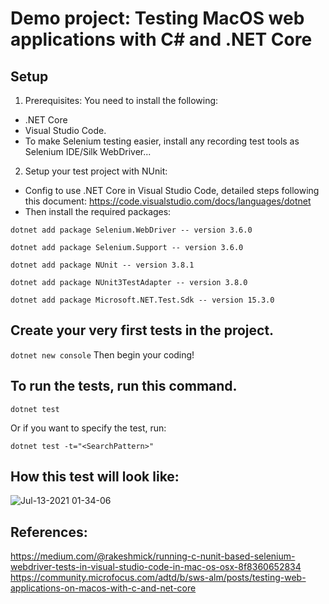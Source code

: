 # Demo project: Testing MacOS web applications with C# and .NET Core

## Setup
1. Prerequisites: You need to install the following:
- .NET Core
- Visual Studio Code.
- To make Selenium testing easier, install any recording test tools as Selenium IDE/Silk WebDriver...

2. Setup your test project with NUnit:
- Config to use .NET Core in Visual Studio Code, detailed steps following this document: https://code.visualstudio.com/docs/languages/dotnet
- Then install the required packages:

`dotnet add package Selenium.WebDriver -- version 3.6.0`

`dotnet add package Selenium.Support -- version 3.6.0`

`dotnet add package NUnit -- version 3.8.1`

`dotnet add package NUnit3TestAdapter -- version 3.8.0`

`dotnet add package Microsoft.NET.Test.Sdk -- version 15.3.0`

## Create your very first tests in the project.
`dotnet new console`
Then begin your coding!

## To run the tests, run this command.

`dotnet test`

Or if you want to specify the test, run:

`dotnet test -t="<SearchPattern>"`

## How this test will look like:
![Jul-13-2021 01-34-06](https://user-images.githubusercontent.com/32291707/125338504-79911a80-e37a-11eb-85a3-5f3166b870af.gif)


## References:
https://medium.com/@rakeshmick/running-c-nunit-based-selenium-webdriver-tests-in-visual-studio-code-in-mac-os-osx-8f8360652834
https://community.microfocus.com/adtd/b/sws-alm/posts/testing-web-applications-on-macos-with-c-and-net-core

